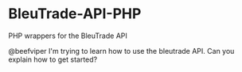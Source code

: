 # BleuTrade-API-PHP
PHP wrappers for the BleuTrade API

@beefviper I'm trying to learn how to use the bleutrade API. Can you explain how to get started?
